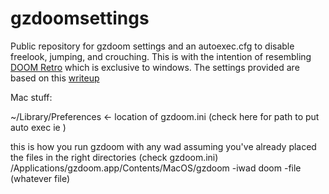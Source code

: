 # gzdoomsettings
Public repository for gzdoom settings and an autoexec.cfg to disable freelook, jumping, and crouching. This is with the intention of resembling [DOOM Retro](https://www.doomretro.com/) which is exclusive to windows. The settings provided are based on this [writeup](https://eev.ee/blog/2021/12/11/recommended-gzdoom-settings/)

Mac stuff:

~/Library/Preferences <- location of gzdoom.ini (check here for path to put auto exec ie )

this is how you run gzdoom with any wad assuming you've already placed the files in the right directories (check gzdoom.ini) /Applications/gzdoom.app/Contents/MacOS/gzdoom -iwad doom -file (whatever file)

